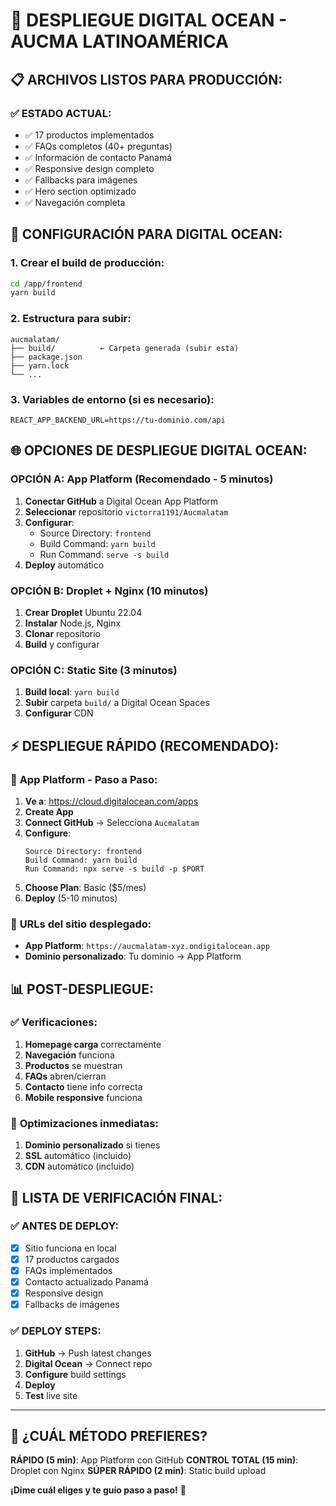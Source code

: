 # 🚀 DESPLIEGUE DIGITAL OCEAN - AUCMA LATINOAMÉRICA

## 📋 **ARCHIVOS LISTOS PARA PRODUCCIÓN:**

### ✅ **ESTADO ACTUAL:**
- ✅ 17 productos implementados
- ✅ FAQs completos (40+ preguntas)
- ✅ Información de contacto Panamá
- ✅ Responsive design completo
- ✅ Fallbacks para imágenes
- ✅ Hero section optimizado
- ✅ Navegación completa

## 🔧 **CONFIGURACIÓN PARA DIGITAL OCEAN:**

### 1. **Crear el build de producción:**
```bash
cd /app/frontend
yarn build
```

### 2. **Estructura para subir:**
```
aucmalatam/
├── build/          ← Carpeta generada (subir esta)
├── package.json
├── yarn.lock
└── ...
```

### 3. **Variables de entorno (si es necesario):**
```
REACT_APP_BACKEND_URL=https://tu-dominio.com/api
```

## 🌐 **OPCIONES DE DESPLIEGUE DIGITAL OCEAN:**

### **OPCIÓN A: App Platform (Recomendado - 5 minutos)**
1. **Conectar GitHub** a Digital Ocean App Platform
2. **Seleccionar** repositorio `victorra1191/Aucmalatam`
3. **Configurar**:
   - Source Directory: `frontend`
   - Build Command: `yarn build`
   - Run Command: `serve -s build`
4. **Deploy** automático

### **OPCIÓN B: Droplet + Nginx (10 minutos)**
1. **Crear Droplet** Ubuntu 22.04
2. **Instalar** Node.js, Nginx
3. **Clonar** repositorio
4. **Build** y configurar

### **OPCIÓN C: Static Site (3 minutos)**
1. **Build local**: `yarn build`
2. **Subir** carpeta `build/` a Digital Ocean Spaces
3. **Configurar** CDN

## ⚡ **DESPLIEGUE RÁPIDO (RECOMENDADO):**

### 🎯 **App Platform - Paso a Paso:**

1. **Ve a**: https://cloud.digitalocean.com/apps
2. **Create App**
3. **Connect GitHub** → Selecciona `Aucmalatam`
4. **Configure**:
   ```
   Source Directory: frontend
   Build Command: yarn build
   Run Command: npx serve -s build -p $PORT
   ```
5. **Choose Plan**: Basic ($5/mes)
6. **Deploy** (5-10 minutos)

### 🔗 **URLs del sitio desplegado:**
- **App Platform**: `https://aucmalatam-xyz.ondigitalocean.app`
- **Dominio personalizado**: Tu dominio → App Platform

## 📊 **POST-DESPLIEGUE:**

### ✅ **Verificaciones:**
1. **Homepage carga** correctamente
2. **Navegación** funciona
3. **Productos** se muestran
4. **FAQs** abren/cierran
5. **Contacto** tiene info correcta
6. **Mobile responsive** funciona

### 🔧 **Optimizaciones inmediatas:**
1. **Dominio personalizado** si tienes
2. **SSL** automático (incluido)
3. **CDN** automático (incluido)

## 🚨 **LISTA DE VERIFICACIÓN FINAL:**

### ✅ **ANTES DE DEPLOY:**
- [x] Sitio funciona en local
- [x] 17 productos cargados
- [x] FAQs implementados
- [x] Contacto actualizado Panamá
- [x] Responsive design
- [x] Fallbacks de imágenes

### ✅ **DEPLOY STEPS:**
1. **GitHub** → Push latest changes
2. **Digital Ocean** → Connect repo
3. **Configure** build settings
4. **Deploy** 
5. **Test** live site

---

## 🎯 **¿CUÁL MÉTODO PREFIERES?**

**RÁPIDO (5 min)**: App Platform con GitHub
**CONTROL TOTAL (15 min)**: Droplet con Nginx
**SÚPER RÁPIDO (2 min)**: Static build upload

**¡Dime cuál eliges y te guío paso a paso!** 🚀